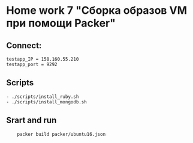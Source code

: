 # Home work 7 "Сборка образов VM при помощи Packer"

## Connect:
    testapp_IP = 158.160.55.210
    testapp_port = 9292

## Scripts
    - ./scripts/install_ruby.sh
    - ./scripts/install_mongodb.sh    

## Srart and run 
    
```sh
    packer build packer/ubuntu16.json
```
    
